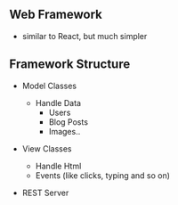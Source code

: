 ## Web Framework

- similar to React, but much simpler

## Framework Structure

- Model Classes
  - Handle Data
    - Users
    - Blog Posts
    - Images..
- View Classes

  - Handle Html
  - Events (like clicks, typing and so on)

- REST Server
